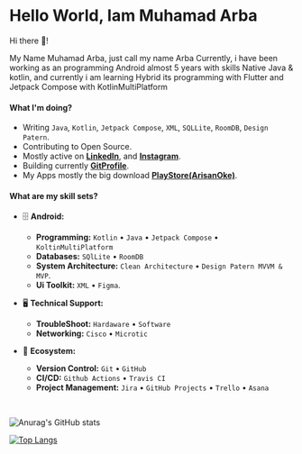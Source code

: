 # Hello World, Iam Muhamad Arba

Hi there 👋!

My Name Muhamad Arba, just call my name Arba
Currently, i have been working as an programming Android almost
5 years with skills Native Java & kotlin, and currently i am learning
Hybrid its programming with Flutter and Jetpack Compose with KotlinMultiPlatform


#### What I'm doing?

- Writing `Java`, `Kotlin`, `Jetpack Compose`, `XML`, `SQLLite`, `RoomDB`, `Design Patern`.
- Contributing to Open Source.
- Mostly active on **[LinkedIn](https://www.linkedin.com/in/muhamad-arba-365108131/)**, and **[Instagram](https://www.instagram.com/arbaelbarca/)**.
- Building currently **[GitProfile](https://github.com/arbaelbarca/arbaelbarca.github.io)**.
- My Apps mostly the big download **[PlayStore(ArisanOke)](https://play.google.com/store/apps/details?id=com.arbaelbarca.arisanoke)**.

#### What are my skill sets?

- 🗄️ **Android:**

  - **Programming:** `Kotlin` • `Java` • `Jetpack Compose` • `KoltinMultiPlatform`
  - **Databases:** `SQlLite` • `RoomDB`
  - **System Architecture:** `Clean Architecture` • `Design Patern MVVM & MVP`.
  - **Ui Toolkit:** `XML` • `Figma`.

- 🖥 **Technical Support:**

  - **TroubleShoot:** `Hardaware` • `Software`
  - **Networking:** `Cisco` • `Microtic`

- 🎡 **Ecosystem:**
  - **Version Control:** `Git` • `GitHub`
  - **CI/CD:** `Github Actions` • `Travis CI`
  - **Project Management:** `Jira` • `GitHub Projects` • `Trello` • `Asana`

<br/>

![Anurag's GitHub stats](https://github-readme-stats.vercel.app/api?username=arbaelbarca&show_icons=true)

<!-- ![Anurag's GitHub stats](https://github-readme-stats.vercel.app/api?username=arbaelbarca&show_icons=true&theme=radical)
 -->
<!-- [![Top Langs](https://github-readme-stats.vercel.app/api/top-langs/?username=arbaelbarca)](https://github.com/anuraghazra/github-readme-stats) -->

[![Top Langs](https://github-readme-stats.vercel.app/api/top-langs/?username=arbaelbarca&layout=compact)](https://github.com/anuraghazra/github-readme-stats)


<!-- ![visitors](https://visitor-badge.glitch.me/badge?page_id=page.id) -->
<!-- 
# Get in touch with me 
https://img.shields.io/badge/WhatsApp-25D366?style=for-the-badge&logo=whatsapp&logoColor=white -->

